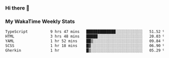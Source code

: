 ### Hi there 👋

<!--
**royschrauwen/royschrauwen** is a ✨ _special_ ✨ repository because its `README.md` (this file) appears on your GitHub profile.

Here are some ideas to get you started:

- 🔭 I’m currently working on ...
- 🌱 I’m currently learning ...
- 👯 I’m looking to collaborate on ...
- 🤔 I’m looking for help with ...
- 💬 Ask me about ...
- 📫 How to reach me: ...
- 😄 Pronouns: ...
- ⚡ Fun fact: ...
-->


### My WakaTime Weekly Stats
<!--START_SECTION:waka-->

```txt
TypeScript          9 hrs 47 mins   █████████████░░░░░░░░░░░░   51.52 %
HTML                3 hrs 48 mins   █████░░░░░░░░░░░░░░░░░░░░   20.03 %
YAML                1 hr 52 mins    ██▒░░░░░░░░░░░░░░░░░░░░░░   09.84 %
SCSS                1 hr 18 mins    █▓░░░░░░░░░░░░░░░░░░░░░░░   06.90 %
Gherkin             1 hr            █▒░░░░░░░░░░░░░░░░░░░░░░░   05.29 %
```

<!--END_SECTION:waka-->
